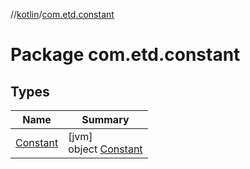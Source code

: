 //[kotlin](../../index.md)/[com.etd.constant](index.md)

# Package com.etd.constant

## Types

| Name | Summary |
|---|---|
| [Constant](-constant/index.md) | [jvm]<br>object [Constant](-constant/index.md) |
